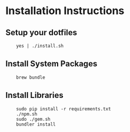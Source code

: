 # Installation Instructions

## Setup your dotfiles

        yes | ./install.sh

## Install System Packages

        brew bundle

## Install Libraries

        sudo pip install -r requirements.txt
        ./npm.sh
        sudo ./gem.sh
        bundler install
